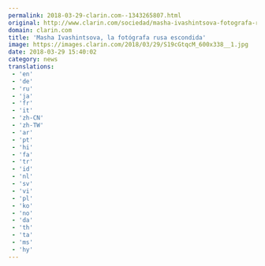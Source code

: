 ```yaml
---
permalink: 2018-03-29-clarin.com--1343265807.html
original: http://www.clarin.com/sociedad/masha-ivashintsova-fotografa-rusa-escondida_0_HJclAu99G.html
domain: clarin.com
title: 'Masha Ivashintsova, la fotógrafa rusa escondida'
image: https://images.clarin.com/2018/03/29/S19cGtqcM_600x338__1.jpg
date: 2018-03-29 15:40:02
category: news
translations: 
 - 'en'
 - 'de'
 - 'ru'
 - 'ja'
 - 'fr'
 - 'it'
 - 'zh-CN'
 - 'zh-TW'
 - 'ar'
 - 'pt'
 - 'hi'
 - 'fa'
 - 'tr'
 - 'id'
 - 'nl'
 - 'sv'
 - 'vi'
 - 'pl'
 - 'ko'
 - 'no'
 - 'da'
 - 'th'
 - 'ta'
 - 'ms'
 - 'hy'
---
```



